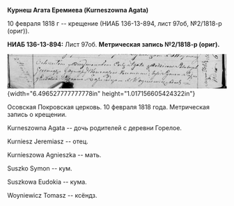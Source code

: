 **Курнеш Агата Еремиева (Kurneszowna Agata)**

10 февраля 1818 г -- крещение (НИАБ 136-13-894, лист 97об, №2/1818-р
(ориг)).

**НИАБ 136-13-894:** Лист 97об. **Метрическая запись №2/1818-р (ориг).**

![](./media/a22070c85b441e2acdad34dfa6a78eef725ed761.png){width="6.496527777777778in"
height="1.017156605424322in"}

Осовская Покровская церковь. 10 февраля 1818 года. Метрическая запись о
крещении.

Kurneszowna Agata -- дочь родителей с деревни Горелое.

Kurniesz Jeremiasz -- отец.

Kurnieszowa Agnieszka -- мать.

Suszko Symon -- кум.

Suszkowa Eudokia -- кума.

Woyniewicz Tomasz -- ксёндз.
